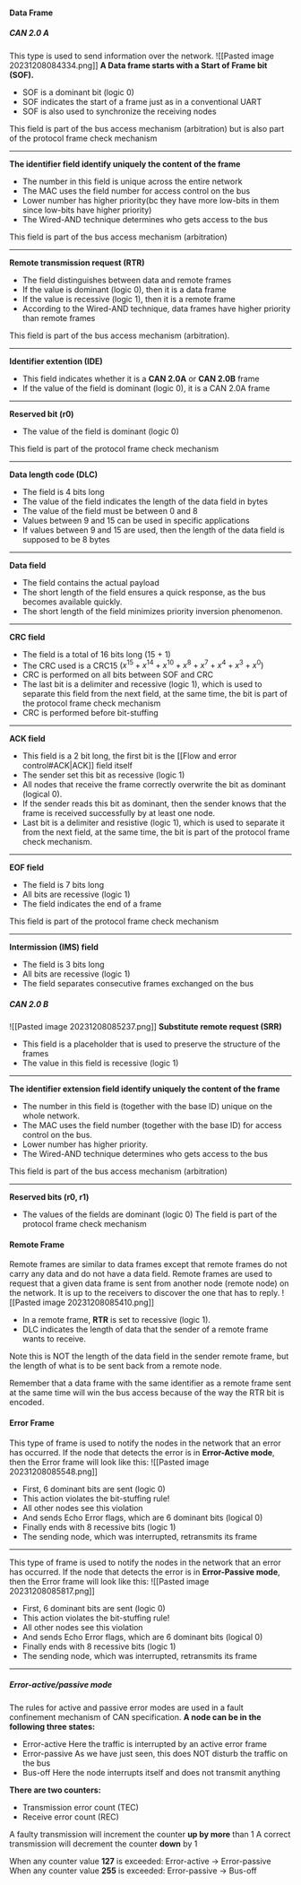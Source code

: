 #### Data Frame
##### CAN 2.0 A
This type is used to send information over the network.
![[Pasted image 20231208084334.png]]
**A Data frame starts with a Start of Frame bit (SOF).**
* SOF is a dominant bit (logic 0)
* SOF indicates the start of a frame just as in a conventional UART
* SOF is also used to synchronize the receiving nodes

This field is part of the bus access mechanism (arbitration) but is
also part of the protocol frame check mechanism

***
**The identifier field identify uniquely the content of the frame**
* The number in this field is unique across the entire network
* The MAC uses the field number for access control on the bus
* Lower number has higher priority(bc they have more low-bits in them since low-bits have higher priority)
* The Wired-AND technique determines who gets access to the bus

This field is part of the bus access mechanism (arbitration)

***
**Remote transmission request (RTR)**
* The field distinguishes between data and remote frames
* If the value is dominant (logic 0), then it is a data frame
* If the value is recessive (logic 1), then it is a remote frame
* According to the Wired-AND technique, data frames have higher priority than remote frames

This field is part of the bus access mechanism (arbitration).

***
**Identifier extention (IDE)**
* This field indicates whether it is a **CAN 2.0A** or **CAN 2.0B** frame
* If the value of the field is dominant (logic 0), it is a CAN 2.0A frame

***
**Reserved bit (r0)**
* The value of the field is dominant (logic 0)

This field is part of the protocol frame check mechanism

***
**Data length code (DLC)**
* The field is 4 bits long
* The value of the field indicates the length of the data field in bytes
* The value of the field must be between 0 and 8
* Values between 9 and 15 can be used in specific applications
* If values between 9 and 15 are used, then the length of the data field is supposed to be 8 bytes

***
**Data field**
* The field contains the actual payload
* The short length of the field ensures a quick response, as the bus becomes available quickly.
* The short length of the field minimizes priority inversion phenomenon.

***
**CRC field**
* The field is a total of 16 bits long (15 + 1)
* The CRC used is a CRC15 $\left({x}^{15} + {x}^{14} + {x}^{10} + {x}^{8} + {x}^{7} + {x}^{4} + {x}^{3} + {x}^{0}\right)$
* CRC is performed on all bits between SOF and CRC
* The last bit is a delimiter and recessive (logic 1), which is used to separate this field from the next field, at the same time, the bit is part of the protocol frame check mechanism
* CRC is performed before bit-stuffing

***
**ACK field**
* This field is a 2 bit long, the first bit is the [[Flow and error control#ACK|ACK]] field itself
* The sender set this bit as recessive (logic 1)
* All nodes that receive the frame correctly overwrite the bit as dominant (logical 0).
* If the sender reads this bit as dominant, then the sender knows that the frame is received successfully by at least one node.
* Last bit is a delimiter and resistive (logic 1), which is used to separate it from the next field, at the same time, the bit is part of the protocol frame check mechanism.

***
**EOF field**
* The field is 7 bits long
* All bits are recessive (logic 1)
* The field indicates the end of a frame

This field is part of the protocol frame check mechanism

***
**Intermission (IMS) field**
* The field is 3 bits long
* All bits are recessive (logic 1)
* The field separates consecutive frames exchanged on the bus


##### CAN 2.0 B
![[Pasted image 20231208085237.png]]
**Substitute remote request (SRR)**
* This field is a placeholder that is used to preserve the structure of the frames
* The value in this field is recessive (logic 1)

***
**The identifier extension field identify uniquely the content of the frame**
* The number in this field is (together with the base ID) unique on the whole network.
* The MAC uses the field number (together with the base ID) for access control on the bus.
* Lower number has higher priority.
* The Wired-AND technique determines who gets access to the bus 

This field is part of the bus access mechanism (arbitration)

***
**Reserved bits (r0, r1)**
* The values of the fields are dominant (logic 0)
The field is part of the protocol frame check mechanism

#### Remote Frame
Remote frames are similar to data frames except that remote
frames do not carry any data and do not have a data field.
Remote frames are used to request that a given data frame is sent
from another node (remote node) on the network.
It is up to the receivers to discover the one that has to reply.
![[Pasted image 20231208085410.png]]
* In a remote frame, **RTR** is set to recessive (logic 1).
* DLC indicates the length of data that the sender of a remote
frame wants to receive.

Note this is NOT the length of the data field in the sender
remote frame, but the length of what is to be sent back from a
remote node.

Remember that a data frame with the same identifier as a remote
frame sent at the same time will win the bus access because of the
way the RTR bit is encoded.

#### Error Frame
This type of frame is used to notify the nodes in the network
that an error has occurred.
If the node that detects the error is in **Error-Active mode**, then
the Error frame will look like this:
![[Pasted image 20231208085548.png]]
* First, 6 dominant bits are sent (logic 0)
* This action violates the bit-stuffing rule!
* All other nodes see this violation
* And sends Echo Error flags, which are 6 dominant bits (logical 0)
* Finally ends with 8 recessive bits (logic 1)
* The sending node, which was interrupted, retransmits its frame

***
This type of frame is used to notify the nodes in the network
that an error has occurred.
If the node that detects the error is in **Error-Passive mode**, then
the Error frame will look like this:
![[Pasted image 20231208085817.png]]
* First, 6 dominant bits are sent (logic 0)
* This action violates the bit-stuffing rule!
* All other nodes see this violation
* And sends Echo Error flags, which are 6 dominant bits (logical 0)
* Finally ends with 8 recessive bits (logic 1)
* The sending node, which was interrupted, retransmits its frame

***
##### Error-active/passive mode
The rules for active and passive error modes are used in a fault
confinement mechanism of CAN specification.
**A node can be in the following three states:**
* Error-active Here the traffic is interrupted by an active error frame
* Error-passive As we have just seen, this does NOT disturb the traffic on the bus
* Bus-off Here the node interrupts itself and does not transmit anything

**There are two counters:**
* Transmission error count (TEC)
* Receive error count (REC)

A faulty transmission will increment the counter **up by more** than 1
A correct transmission will decrement the counter **down** by 1

When any counter value **127** is exceeded: Error-active → Error-passive
When any counter value **255** is exceeded: Error-passive → Bus-off


